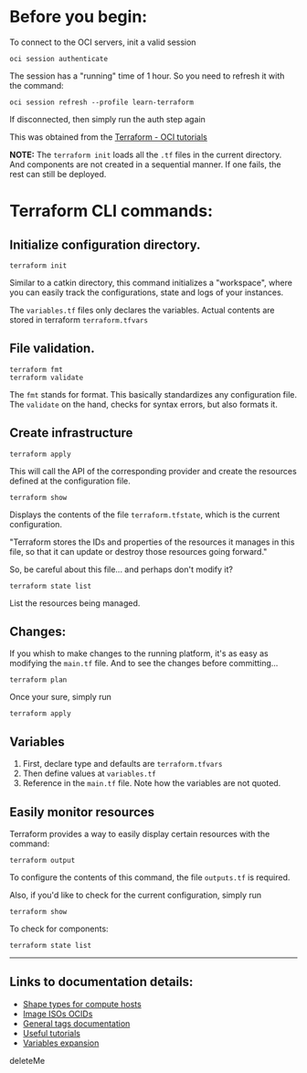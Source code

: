 # Before you begin:

To connect to the OCI servers, init a valid session

    oci session authenticate

The session has a "running" time of 1 hour. So you need to refresh it with the command:

    oci session refresh --profile learn-terraform

If disconnected, then simply run the auth step again

This was obtained from the [Terraform - OCI tutorials ](https://developer.hashicorp.com/terraform/tutorials/oci-get-started/oci-build)

**NOTE:** The `terraform init` loads all the `.tf` files in the current directory. And components are not created in a sequential manner. If one fails, the rest can still be deployed.  

# Terraform CLI commands:

## Initialize configuration directory.

    terraform init

Similar to a catkin directory, this command initializes a "workspace", where you can easily track the configurations, state and logs of your instances.

The `variables.tf` files only declares the variables. Actual contents are stored in terraform `terraform.tfvars`

## File validation.

    terraform fmt
    terraform validate

The `fmt` stands for format. This basically standardizes any configuration file. 
The `validate` on the hand, checks for syntax errors, but also formats it. 

## Create infrastructure

    terraform apply

This will call the API of the corresponding provider and create the resources defined at the configuration file. 

    terraform show

Displays the contents of the file `terraform.tfstate`, which is the current configuration.

"Terraform stores the IDs and properties of the resources it manages in this file, so that it can update or destroy those resources going forward."

So, be careful about this file... and perhaps don't modify it?

    terraform state list

List the resources being managed. 

## Changes:

If you whish to make changes to the running platform, it's as easy as modifying the `main.tf` file. And to see the changes before committing... 

    terraform plan

Once your sure, simply run

    terraform apply

## Variables

1. First, declare type and defaults are `terraform.tfvars`
1. Then define values at `variables.tf`
1. Reference in the `main.tf` file. Note how the variables are not quoted.

## Easily monitor resources

Terraform provides a way to easily display certain resources with the command:

    terraform output

To configure the contents of this command, the file `outputs.tf` is required. 

Also, if you'd like to check for the current configuration, simply run 

    terraform show

To check for components:

    terraform state list
---------------


## Links to documentation details:

* [Shape types for compute hosts](https://docs.oracle.com/en-us/iaas/Content/Compute/References/computeshapes.htm#vmshapes__vm-standard)
* [Image ISOs OCIDs](https://docs.oracle.com/en-us/iaas/images/image/1fff95d3-1318-4036-87c2-56f13f740426/)
* [General tags documentation](https://registry.terraform.io/providers/oracle/oci/latest/docs)
* [Useful tutorials](https://docs.oracle.com/en-us/iaas/developer-tutorials/tutorials/home.htm)
* [Variables expansion](https://developer.hashicorp.com/terraform/language/values)

deleteMe
